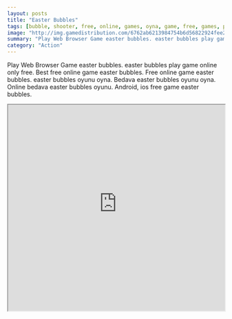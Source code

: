 ```yaml
---
layout: posts
title: "Easter Bubbles"
tags: [bubble, shooter, free, online, games, oyna, game, free, games, play, play, games]
image: "http://img.gamedistribution.com/6762ab6213984754b6d56822924fee20.jpg"
summary: "Play Web Browser Game easter bubbles. easter bubbles play game online only free. Best free online game easter bubbles. Free online game easter bubbles. easter bubbles oyunu oyna. Bedava easter bubbles oyunu oyna. Online bedava easter bubbles oyunu. Android, ios free game easter bubbles."
category: "Action"
---
```


Play Web Browser Game easter bubbles. easter bubbles play game online only free. Best free online game easter bubbles. Free online game easter bubbles. easter bubbles oyunu oyna. Bedava easter bubbles oyunu oyna. Online bedava easter bubbles oyunu. Android, ios free game easter bubbles.

<iframe width="100%" height="480px;" src="http://flash.gamedistribution.com?game=6762ab6213984754b6d56822924fee20"></iframe>